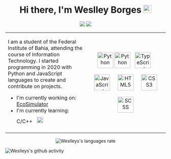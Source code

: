 <h1 align="center"> Hi there, I'm Weslley Borges <img src="https://media.giphy.com/media/hvRJCLFzcasrR4ia7z/giphy.gif" width="25px"></h1>
<p align="center">
  <img src="https://img.shields.io/badge/Country-Brazil-blue?&style=for-the-badge" />
  <img src="https://img.shields.io/github/followers/Weslley-Borges?color=blue&style=for-the-badge" />
</p>

<table align="center">
  <tr>
    <td width="50%">
      <p>
        I am a student of the Federal Institute of Bahia, attending the course of Information Technology. I started programming in 2020 with Python and JavaScript    languages to create and contribute on projects.
      </p>
      <ul>
        <li>I'm currently working on: <a href="https://github.com/Weslley-Borges/EcoSimulator">EcoSimulator</a></li>
        <li>I'm currently learning: C/C++ <img style="margin: 10px" src="https://profilinator.rishav.dev/skills-assets/c-original.svg" alt="" height="20" /></li>
      </ul>
    </td>
    <td>
      <p align="center">
        <img src="https://profilinator.rishav.dev/skills-assets/mysql-original-wordmark.svg" alt="Python" height="50" />
        <img src="https://profilinator.rishav.dev/skills-assets/python-original.svg" alt="Python" height="50" />
        <img style="margin: 10px" src="https://profilinator.rishav.dev/skills-assets/typescript-original.svg" alt="TypeScript" height="50" />
        <img style="margin: 10px" src="https://profilinator.rishav.dev/skills-assets/javascript-original.svg" alt="JavaScript" height="50" />
        <img style="margin: 10px" src="https://profilinator.rishav.dev/skills-assets/html5-original-wordmark.svg" alt="HTML5" height="50" />
        <img style="margin: 10px" src="https://profilinator.rishav.dev/skills-assets/css3-original-wordmark.svg" alt="CSS3" height="50" />
        <img style="margin: 10px" src="https://profilinator.rishav.dev/skills-assets/sass-original.svg" alt="SCSS" height="50" />
      </p>
    </td>
  </tr>
</table>

<p align=center>
  <img align="center" src="https://github-readme-stats.vercel.app/api/top-langs/?username=Weslley-Borges&hide=html&layout=compact&theme=radical" alt="Weslleys's languages rate"/>
</p>
<img align="center" src="https://activity-graph.herokuapp.com/graph?username=Weslley-Borges&theme=tokyo-night" alt="Weslleys's github activity" />
